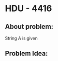 # HDU - 4416
## About problem:
String A is given

## Problem Idea:


<!--stackedit_data:
eyJoaXN0b3J5IjpbMjMxOTg3Nzc1XX0=
-->